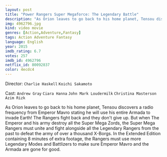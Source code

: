 ```yaml
---
layout: post
title: "Power Rangers Super Megaforce: The Legendary Battle"
description: "As Orion leaves to go back to his home planet, Tensou discovers a radio frequency from Emperor Mavro stating he will use his entire Armada to invade Earth! The Rangers fight back and they don't give up. But when The Emperor and his army destroy all the Super Mega Zords, the Super Mega Rangers must unite and fight alongside all the Legendary Rangers from the past to defeat the army of over a thousand X-Borgs. In the Extended Edition containing 8 minutes of extra footage, the Rangers must use more Legendary Modes and Battlize.."
img: 4962796.jpg
kind: video movie
genres: [Action,Adventure,Fantasy]
tags: Action Adventure Fantasy 
language: English
year: 2015
imdb_rating: 6.7
votes: 257
imdb_id: 4962796
netflix_id: 80092837
color: 4ecdc4
---
```

Director: `Charlie Haskell` `Koichi Sakamoto`  

Cast: `Andrew Gray` `Ciara Hanna` `John Mark Loudermilk` `Christina Masterson` `Azim Rizk` 

As Orion leaves to go back to his home planet, Tensou discovers a radio frequency from Emperor Mavro stating he will use his entire Armada to invade Earth! The Rangers fight back and they don't give up. But when The Emperor and his army destroy all the Super Mega Zords, the Super Mega Rangers must unite and fight alongside all the Legendary Rangers from the past to defeat the army of over a thousand X-Borgs. In the Extended Edition containing 8 minutes of extra footage, the Rangers must use more Legendary Modes and Battlizers to make sure Emperor Mavro and the Armada are gone for good.